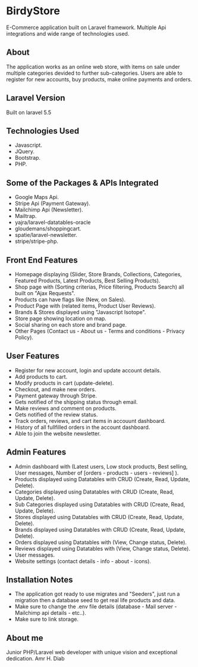 # BirdyStore
E-Commerce application built on Laravel framework. Multiple Api integrations and wide range of technologies used.

## About
The application works as an online web store, with items on sale under multiple categories devided to further sub-categories. Users are able to register for new accounts, buy products, make online payments and orders.

## Laravel Version
Built on laravel 5.5

## Technologies Used
- Javascript.
- JQuery.
- Bootstrap.
- PHP.

## Some of the Packages & APIs Integrated
- Google Maps Api.
- Stripe Api (Payment Gateway).
- Mailchimp Api (Newsletter).
- Mailtrap.
- yajra/laravel-datatables-oracle
- gloudemans/shoppingcart.
- spatie/laravel-newsletter.
- stripe/stripe-php.

## Front End Features
- Homepage displaying (Slider, Store Brands, Collections, Categories, Featured Products, Latest Products, Best Selling Products).
- Shop page with (Sorting criterias, Price filtering, Products Search) all built on "Ajax Requests".
- Products can have flags like (New, on Sales).
- Product Page with (related items, Product User Reviews).
- Brands & Stores displayed using "Javascript Isotope".
- Store page showing location on map.
- Social sharing on each store and brand page.
- Other Pages (Contact us - About us - Terms and conditions - Privacy Policy).

## User Features
- Register for new account, login and update account details.
- Add products to cart.
- Modify products in cart (update-delete).
- Checkout, and make new orders.
- Payment gateway through Stripe.
- Gets notified of the shipping status through email.
- Make reviews and comment on products.
- Gets notified of the review status.
- Track orders, reviews, and cart items in accouunt dashboard.
- History of all fullfilled orders in the account dashboard.
- Able to join the website newsletter.

## Admin Features
- Admin dashboard with (Latest users, Low stock products, Best selling, User messages, Number of [orders - products - users - reviews] ).
- Products displayed using Datatables with CRUD (Create, Read, Update, Delete).
- Categories displayed using Datatables with CRUD (Create, Read, Update, Delete).
- Sub Categories displayed using Datatables with CRUD (Create, Read, Update, Delete).
- Stores displayed using Datatables with CRUD (Create, Read, Update, Delete).
- Brands displayed using Datatables with CRUD (Create, Read, Update, Delete).
- Orders displayed using Datatables with (View, Change status, Delete).
- Reviews displayed using Datatables with (View, Change status, Delete).
- User messages.
- Website settings (contact details - info - about - icons).

## Installation Notes
- The application got ready to use  migrates and "Seeders", just run a migration then a database seed to get real life products and data.
- Make sure to change the .env file details (database - Mail server - Mailchimp api details - etc..).
- Make sure to link storage.

## About me
Junior PHP/Laravel web developer with unique vision and exceptional dedication.
Amr H. Diab

